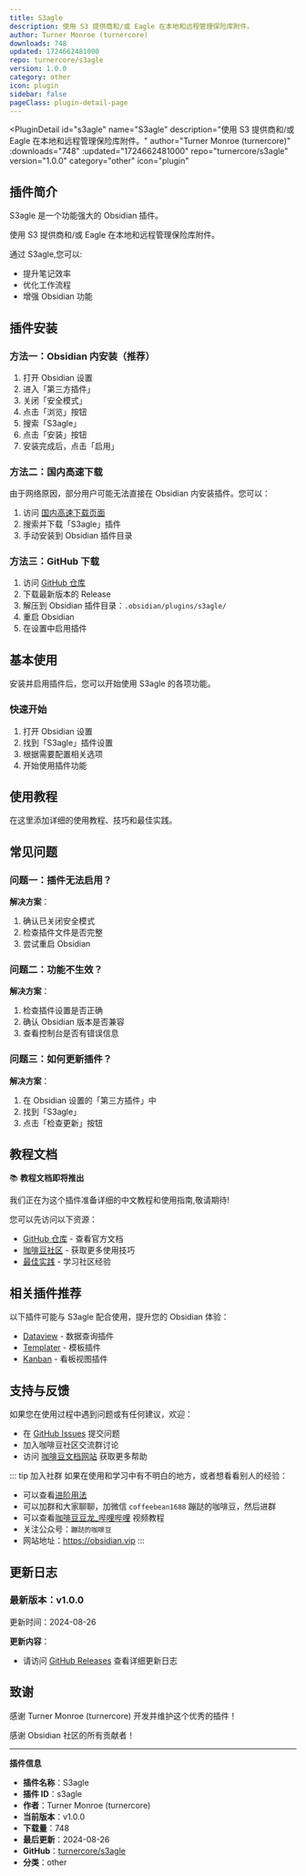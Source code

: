 ```yaml
---
title: S3agle
description: 使用 S3 提供商和/或 Eagle 在本地和远程管理保险库附件。
author: Turner Monroe (turnercore)
downloads: 748
updated: 1724662481000
repo: turnercore/s3agle
version: 1.0.0
category: other
icon: plugin
sidebar: false
pageClass: plugin-detail-page
---
```


<PluginDetail
  id="s3agle"
  name="S3agle"
  description="使用 S3 提供商和/或 Eagle 在本地和远程管理保险库附件。"
  author="Turner Monroe (turnercore)"
  :downloads="748"
  :updated="1724662481000"
  repo="turnercore/s3agle"
  version="1.0.0"
  category="other"
  icon="plugin"
>

<!-- AUTO_GENERATED_START -->
## 插件简介

S3agle 是一个功能强大的 Obsidian 插件。

使用 S3 提供商和/或 Eagle 在本地和远程管理保险库附件。

通过 S3agle,您可以:

- 提升笔记效率
- 优化工作流程
- 增强 Obsidian 功能

<!-- AUTO_GENERATED_END -->

<!-- AUTO_GENERATED_START -->
## 插件安装

### 方法一：Obsidian 内安装（推荐）

1. 打开 Obsidian 设置
2. 进入「第三方插件」
3. 关闭「安全模式」
4. 点击「浏览」按钮
5. 搜索「S3agle」
6. 点击「安装」按钮
7. 安装完成后，点击「启用」

### 方法二：国内高速下载

由于网络原因，部分用户可能无法直接在 Obsidian 内安装插件。您可以：

1. 访问 [国内高速下载页面](/zh/documentation/obsidian-plugins-download.html)
2. 搜索并下载「S3agle」插件
3. 手动安装到 Obsidian 插件目录

### 方法三：GitHub 下载

1. 访问 [GitHub 仓库](https://github.com/turnercore/s3agle)
2. 下载最新版本的 Release
3. 解压到 Obsidian 插件目录：`.obsidian/plugins/s3agle/`
4. 重启 Obsidian
5. 在设置中启用插件

## 基本使用

安装并启用插件后，您可以开始使用 S3agle 的各项功能。

### 快速开始

1. 打开 Obsidian 设置
2. 找到「S3agle」插件设置
3. 根据需要配置相关选项
4. 开始使用插件功能

<!-- AUTO_GENERATED_END -->

<!-- CUSTOM_CONTENT_START:tutorial -->
## 使用教程

在这里添加详细的使用教程、技巧和最佳实践。

<!-- CUSTOM_CONTENT_END:tutorial -->

<!-- SHARED_CONTENT_START -->
## 常见问题

### 问题一：插件无法启用？

**解决方案**：
1. 确认已关闭安全模式
2. 检查插件文件是否完整
3. 尝试重启 Obsidian

### 问题二：功能不生效？

**解决方案**：
1. 检查插件设置是否正确
2. 确认 Obsidian 版本是否兼容
3. 查看控制台是否有错误信息

### 问题三：如何更新插件？

**解决方案**：
1. 在 Obsidian 设置的「第三方插件」中
2. 找到「S3agle」
3. 点击「检查更新」按钮

## 教程文档

📚 **教程文档即将推出**

我们正在为这个插件准备详细的中文教程和使用指南,敬请期待!

您可以先访问以下资源：
- [GitHub 仓库](https://github.com/turnercore/s3agle) - 查看官方文档
- [咖啡豆社区](/zh/bases/) - 获取更多使用技巧
- [最佳实践](/zh/best-practices/) - 学习社区经验

## 相关插件推荐

以下插件可能与 S3agle 配合使用，提升您的 Obsidian 体验：

- [Dataview](/zh/plugins/dataview.html) - 数据查询插件
- [Templater](/zh/plugins/templater-obsidian.html) - 模板插件
- [Kanban](/zh/plugins/obsidian-kanban.html) - 看板视图插件

## 支持与反馈

如果您在使用过程中遇到问题或有任何建议，欢迎：

- 在 [GitHub Issues](https://github.com/turnercore/s3agle/issues) 提交问题
- 加入咖啡豆社区交流群讨论
- 访问 [咖啡豆文档网站](https://obsidian.vip) 获取更多帮助

::: tip 加入社群
如果在使用和学习中有不明白的地方，或者想看看别人的经验：
- 可以查看[进阶用法](/zh/advanced)
- 可以加群和大家聊聊，加微信 `coffeebean1688` 蹦跶的咖啡豆，然后进群
- 可以查看[咖啡豆豆龙_哔哩哔哩](https://space.bilibili.com/618777356) 视频教程
- 关注公众号：`蹦跶的咖啡豆`
- 网站地址：https://obsidian.vip
:::
<!-- SHARED_CONTENT_END -->

<!-- AUTO_GENERATED_START -->
## 更新日志

### 最新版本：v1.0.0

更新时间：2024-08-26

**更新内容**：
- 请访问 [GitHub Releases](https://github.com/turnercore/s3agle/releases) 查看详细更新日志

## 致谢

感谢 Turner Monroe (turnercore) 开发并维护这个优秀的插件！

感谢 Obsidian 社区的所有贡献者！

---

**插件信息**
- **插件名称**：S3agle
- **插件 ID**：s3agle
- **作者**：Turner Monroe (turnercore)
- **当前版本**：v1.0.0
- **下载量**：748
- **最后更新**：2024-08-26
- **GitHub**：[turnercore/s3agle](https://github.com/turnercore/s3agle)
- **分类**：other
<!-- AUTO_GENERATED_END -->

</PluginDetail>

